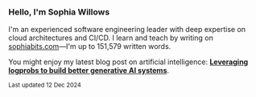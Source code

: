 ### Hello, I'm Sophia Willows

I'm an experienced software engineering leader with deep expertise on cloud architectures and CI/CD. I learn and teach by writing on [sophiabits.com](https://sophiabits.com/blog)—I'm up to 151,579 written words.

You might enjoy my latest blog post on artificial intelligence: **[Leveraging logprobs to build better generative AI systems](https://sophiabits.com/blog/leveraging-logprobs)**.

<sub>Last updated 12 Dec 2024</sub>
